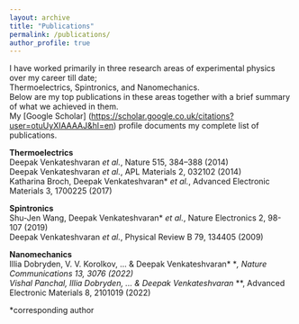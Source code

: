 ```yaml
---
layout: archive
title: "Publications"
permalink: /publications/
author_profile: true
---
```

I have worked primarily in three research areas of experimental physics over my career till date;  
Thermoelectrics, Spintronics, and Nanomechanics.  
Below are my top publications in these areas together with a brief summary of what we achieved in them.  
My [Google Scholar] (https://scholar.google.co.uk/citations?user=otuUyXIAAAAJ&hl=en) profile documents my complete list of publications.

**Thermoelectrics**  
Deepak Venkateshvaran *et al.*, Nature 515, 384–388 (2014)  
Deepak Venkateshvaran *et al.*, APL Materials 2, 032102 (2014)  
Katharina Broch, Deepak Venkateshvaran* *et al.*, Advanced Electronic Materials 3, 1700225 (2017)

**Spintronics**  
Shu-Jen Wang, Deepak Venkateshvaran* *et al.*, Nature Electronics 2, 98-107 (2019)  
Deepak Venkateshvaran *et al.*, Physical Review B 79, 134405 (2009)

**Nanomechanics**  
Illia Dobryden, V. V. Korolkov, ... & Deepak Venkateshvaran* **, Nature Communications 13, 3076 (2022)  
Vishal Panchal, Illia Dobryden, ... & Deepak Venkateshvaran* **, Advanced Electronic Materials 8, 2101019 (2022)

*corresponding author
